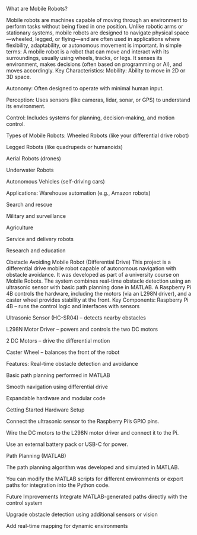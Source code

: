 What are Mobile Robots?

Mobile robots are machines capable of moving through an environment to perform tasks without being fixed in one position. Unlike robotic arms or stationary systems, mobile robots are designed to navigate physical space—wheeled, legged, or flying—and are often used in applications where flexibility, adaptability, or autonomous movement is important.
In simple terms:
A mobile robot is a robot that can move and interact with its surroundings, usually using wheels, tracks, or legs. It senses its environment, makes decisions (often based on programming or AI), and moves accordingly.
Key Characteristics:
Mobility: Ability to move in 2D or 3D space.


Autonomy: Often designed to operate with minimal human input.


Perception: Uses sensors (like cameras, lidar, sonar, or GPS) to understand its environment.


Control: Includes systems for planning, decision-making, and motion control.


Types of Mobile Robots:
Wheeled Robots (like your differential drive robot)


Legged Robots (like quadrupeds or humanoids)


Aerial Robots (drones)


Underwater Robots


Autonomous Vehicles (self-driving cars)


Applications:
Warehouse automation (e.g., Amazon robots)


Search and rescue


Military and surveillance


Agriculture


Service and delivery robots


Research and education

Obstacle Avoiding Mobile Robot (Differential Drive)
This project is a differential drive mobile robot capable of autonomous navigation with obstacle avoidance. It was developed as part of a university course on Mobile Robots. The system combines real-time obstacle detection using an ultrasonic sensor with basic path planning done in MATLAB. A Raspberry Pi 4B controls the hardware, including the motors (via an L298N driver), and a caster wheel provides stability at the front.
Key Components:
Raspberry Pi 4B – runs the control logic and interfaces with sensors


Ultrasonic Sensor (HC-SR04) – detects nearby obstacles


L298N Motor Driver – powers and controls the two DC motors


2 DC Motors – drive the differential motion


Caster Wheel – balances the front of the robot


Features:
Real-time obstacle detection and avoidance


Basic path planning performed in MATLAB


Smooth navigation using differential drive


Expandable hardware and modular code



Getting Started
Hardware Setup


Connect the ultrasonic sensor to the Raspberry Pi’s GPIO pins.


Wire the DC motors to the L298N motor driver and connect it to the Pi.


Use an external battery pack or USB-C for power.


Path Planning (MATLAB)


The path planning algorithm was developed and simulated in MATLAB.


You can modify the MATLAB scripts for different environments or export paths for integration into the Python code.



Future Improvements
Integrate MATLAB-generated paths directly with the control system


Upgrade obstacle detection using additional sensors or vision


Add real-time mapping for dynamic environments
